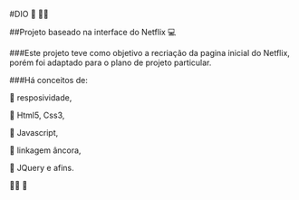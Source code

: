 #DIO :notebook: :woman_student:



##Projeto baseado na interface do Netflix :computer:

###Este projeto teve como objetivo a recriação da pagina inicial do Netflix, porém foi adaptado para o plano de projeto particular. 

###Há conceitos de:

:pushpin: resposividade,

:pushpin: Html5, Css3,

:pushpin: Javascript,

:pushpin: linkagem âncora,

:pushpin: JQuery e afins.



:woman_technologist: :punch:



